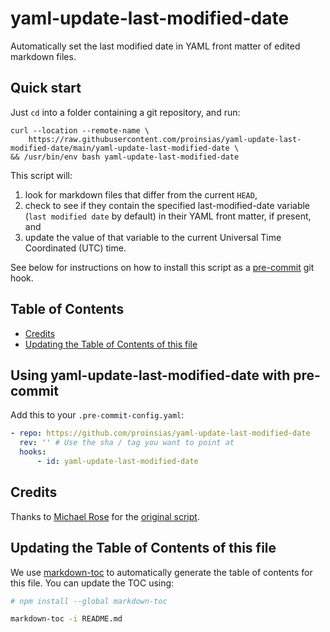 # yaml-update-last-modified-date

Automatically set the last modified date in YAML front matter of edited markdown files.

## Quick start

Just `cd` into a folder containing a git repository, and run:

```shell
curl --location --remote-name \
    https://raw.githubusercontent.com/proinsias/yaml-update-last-modified-date/main/yaml-update-last-modified-date \
&& /usr/bin/env bash yaml-update-last-modified-date
```

This script will:

1. look for markdown files that differ from the current `HEAD`,
2. check to see if they contain the specified last-modified-date variable (`last modified date` by default)
   in their YAML front matter, if present, and
3. update the value of that variable to the current Universal Time Coordinated (UTC) time.

See below for instructions on how to install this script as a
[pre-commit](https://github.com/pre-commit/pre-commit) git hook.

## Table of Contents

<!-- toc -->

-   [Credits](#credits)
-   [Updating the Table of Contents of this file](#updating-the-table-of-contents-of-this-file)

<!-- tocstop -->

## Using yaml-update-last-modified-date with pre-commit

Add this to your `.pre-commit-config.yaml`:

```yaml
- repo: https://github.com/proinsias/yaml-update-last-modified-date
  rev: '' # Use the sha / tag you want to point at
  hooks:
      - id: yaml-update-last-modified-date
```

## Credits

Thanks to [Michael Rose](https://github.com/mmistakes) for the
[original script](https://mademistakes.com/notes/adding-last-modified-timestamps-with-git/).

## Updating the Table of Contents of this file

We use [markdown-toc](https://github.com/jonschlinkert/markdown-toc)
to automatically generate the table of contents for this file. You can
update the TOC using:

```bash
# npm install --global markdown-toc

markdown-toc -i README.md
```
